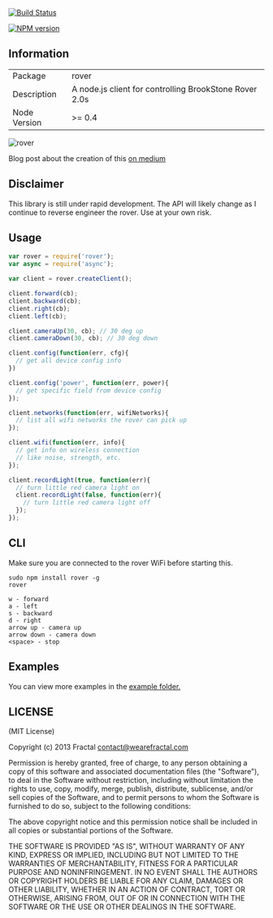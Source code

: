 [![Build Status](https://travis-ci.org/wearefractal/rover.png?branch=master)](https://travis-ci.org/wearefractal/rover)

[![NPM version](https://badge.fury.io/js/rover.png)](http://badge.fury.io/js/rover)

## Information

<table>
<tr> 
<td>Package</td><td>rover</td>
</tr>
<tr>
<td>Description</td>
<td>A node.js client for controlling BrookStone Rover 2.0s</td>
</tr>
<tr>
<td>Node Version</td>
<td>>= 0.4</td>
</tr>
</table>

![rover](http://www.brookstone.com/webassets/product_images/300x300/792593.jpg)

Blog post about the creation of this [on medium](https://medium.com/p/6346e3f827f1)

## Disclaimer

This library is still under rapid development. The API will likely change as I continue to reverse engineer the rover. Use at your own risk.

## Usage

```javascript
var rover = require('rover');
var async = require('async');

var client = rover.createClient();

client.forward(cb);
client.backward(cb);
client.right(cb);
client.left(cb);

client.cameraUp(30, cb); // 30 deg up
client.cameraDown(30, cb); // 30 deg down

client.config(function(err, cfg){
  // get all device config info
})

client.config('power', function(err, power){
  // get specific field from device config
});

client.networks(function(err, wifiNetworks){
  // list all wifi networks the rover can pick up
});

client.wifi(function(err, info){
  // get info on wireless connection
  // like noise, strength, etc.
});

client.recordLight(true, function(err){
  // turn little red camera light on
  client.recordLight(false, function(err){
    // turn little red camera light off
  }); 
});
```

## CLI

Make sure you are connected to the rover WiFi before starting this.

```
sudo npm install rover -g
rover

w - forward
a - left
s - backward
d - right
arrow up - camera up
arrow down - camera down
<space> - stop
```

## Examples

You can view more examples in the [example folder.](https://github.com/wearefractal/rover/tree/master/examples)

## LICENSE

(MIT License)

Copyright (c) 2013 Fractal <contact@wearefractal.com>

Permission is hereby granted, free of charge, to any person obtaining
a copy of this software and associated documentation files (the
"Software"), to deal in the Software without restriction, including
without limitation the rights to use, copy, modify, merge, publish,
distribute, sublicense, and/or sell copies of the Software, and to
permit persons to whom the Software is furnished to do so, subject to
the following conditions:

The above copyright notice and this permission notice shall be
included in all copies or substantial portions of the Software.

THE SOFTWARE IS PROVIDED "AS IS", WITHOUT WARRANTY OF ANY KIND,
EXPRESS OR IMPLIED, INCLUDING BUT NOT LIMITED TO THE WARRANTIES OF
MERCHANTABILITY, FITNESS FOR A PARTICULAR PURPOSE AND
NONINFRINGEMENT. IN NO EVENT SHALL THE AUTHORS OR COPYRIGHT HOLDERS BE
LIABLE FOR ANY CLAIM, DAMAGES OR OTHER LIABILITY, WHETHER IN AN ACTION
OF CONTRACT, TORT OR OTHERWISE, ARISING FROM, OUT OF OR IN CONNECTION
WITH THE SOFTWARE OR THE USE OR OTHER DEALINGS IN THE SOFTWARE.

